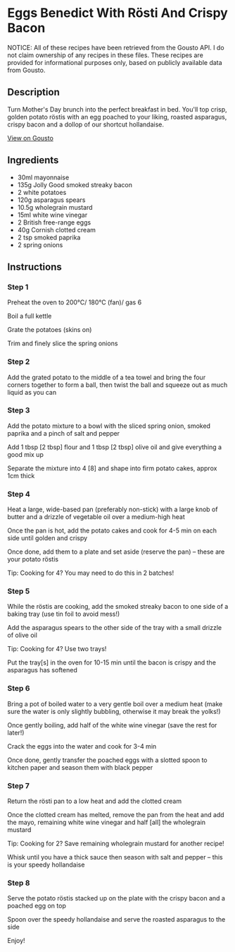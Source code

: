 # Eggs Benedict With Rösti And Crispy Bacon

NOTICE: All of these recipes have been retrieved from the Gousto API. I do not claim ownership of any recipes in these files. These recipes are provided for informational purposes only, based on publicly available data from Gousto.

## Description

Turn Mother's Day brunch into the perfect breakfast in bed. You'll top crisp, golden potato röstis with an egg poached to your liking, roasted asparagus, crispy bacon and a dollop of our shortcut hollandaise.

[View on Gousto](https://www.gousto.co.uk/recipes/cookbook/eggs-benedict-with-rosti-crispy-bacon)

## Ingredients

- 30ml mayonnaise
- 135g Jolly Good smoked streaky bacon
- 2 white potatoes
- 120g asparagus spears
- 10.5g wholegrain mustard
- 15ml white wine vinegar
- 2 British free-range eggs
- 40g Cornish clotted cream
- 2 tsp smoked paprika
- 2 spring onions

## Instructions


### Step 1

Preheat the oven to 200°C/ 180°C (fan)/ gas 6

Boil a full kettle

Grate the potatoes (skins on)

Trim and finely slice the spring onions


### Step 2

Add the grated potato to the middle of a tea towel and bring the four corners together to form a ball, then twist the ball and squeeze out as much liquid as you can


### Step 3

Add the potato mixture to a bowl with the sliced spring onion, smoked paprika and a pinch of salt and pepper

Add 1 tbsp <span class="text-danger">[2 tbsp]</span> flour and 1 tbsp <span class="text-danger">[2 tbsp]</span> olive oil and give everything a good mix up

Separate the mixture into 4 <span class="text-danger">[8]</span> and shape into firm potato cakes, approx 1cm thick


### Step 4

Heat a large, wide-based pan (preferably non-stick) with a large knob of butter and a drizzle of vegetable oil over a medium-high heat

Once the pan is hot, add the potato cakes and cook for 4-5 min on each side until golden and crispy

Once done, add them to a plate and set aside (reserve the pan) – these are your potato röstis

Tip: Cooking for 4? You may need to do this in 2 batches!


### Step 5

While the röstis are cooking, add the smoked streaky bacon to one side of a baking tray (use tin foil to avoid mess!)

Add the asparagus spears to the other side of the tray with a small drizzle of olive oil

Tip: Cooking for 4? Use two trays!

Put the tray<span class="text-danger">[s]</span> in the oven for 10-15 min until the bacon is crispy and the asparagus has softened


### Step 6

Bring a pot of boiled water to a very gentle boil over a medium heat (make sure the water is only slightly bubbling, otherwise it may break the yolks!)

Once gently boiling, add half of the white wine vinegar (save the rest for later!)

Crack the eggs into the water and cook for 3-4 min

Once done, gently transfer the poached eggs with a slotted spoon to kitchen paper and season them with black pepper


### Step 7

Return the rösti pan to a low heat and add the clotted cream

Once the clotted cream has melted, remove the pan from the heat and add the mayo, remaining white wine vinegar and half <span class="text-danger">[all] </span>the wholegrain mustard

Tip: Cooking for 2? Save remaining wholegrain mustard for another recipe!

Whisk until you have a thick sauce then season with salt and pepper – this is your speedy hollandaise

### Step 8

Serve the potato röstis stacked up on the plate with the crispy bacon and a poached egg on top

Spoon over the speedy hollandaise and serve the roasted asparagus to the side

Enjoy!


